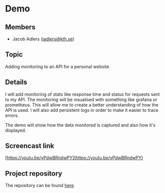 # Demo

## Members

- Jacob Adlers (jadlers@kth.se)

## Topic

Adding monitoring to an API for a personal website

## Details

I will add monitoring of stats like response time and status for requests sent
to my API. The monitoring will be visualised with something like grafana or
prometheus. This will allow me to create a better understanding of how the API
is used. I will also add persistent logs in order to make it easier to trace
errors.

The demo will show how the data monitored is captured and also how it's
displayed.

## Screencast link

[https://youtu.be/yPdwBRndwPY](https://youtu.be/yPdwBRndwPY)

## Project repository

The repository can be found [here](https://github.com/jadlers/bollsvenskan-api).
